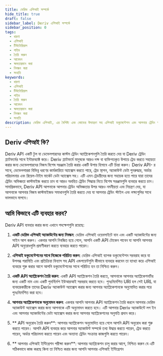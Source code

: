 ```yaml
---
title: ডেরিভ এপিআই সম্পর্কে
hide_title: true
draft: false
sidebar_label: Deriv এপিআই সম্পর্কে
sidebar_position: 0
tags:
  - ধারণা
  - এপিআই
  - টিউটোরিয়াল
  - গাইড
  - তৈরি করুন
  - আবেদন
  - ক্ষমতাপ্রদান করা
  - নিবন্ধন করা
  - সংহতি
keywords:
  - ধারণা
  - এপিআই
  - টিউটোরিয়াল
  - গাইড
  - তৈরি করুন
  - আবেদন
  - ক্ষমতাপ্রদান করা
  - নিবন্ধন করা
  - সংহতি
description: ডেরিভ এপিআই, এর বৈশিষ্ট্য এবং কোডের উদাহরণ সহ এপিআই ডকুমেন্টেশন এবং আপনার ট্রেডিং অ্যাপ্লিকেশন তৈরি করতে এটি কীভাবে ব্যবহার করবেন সে সম্পর্কে জানুন।
---
```


## Deriv এপিআই কি?

Deriv API একটি টুল যা ডেভেলপারদের কাস্টম ট্রেডিং অ্যাপ্লিকেশনগুলি তৈরি করতে দেয় যা Deriv ট্রেডিং প্ল্যাটফর্মের সাথে ইন্টারঅ্যাক্ট করে। Deriv প্ল্যাটফর্মে মানুষকে আরও দক্ষ বা ব্যক্তিগতকৃত উপায়ে ট্রেড করতে সহায়তা করার জন্য ডেভেলপারদের নিজস্ব বিশেষ সরঞ্জাম তৈরি করার একটি উপায় হিসাবে এটি চিন্তা করুন। Deriv API- র সাথে, ডেভেলপাররা বিভিন্ন ধরণের কার্যকারিতা অ্যাক্সেস করতে পারে, ট্রেড স্থাপন, অ্যাকাউন্ট ডেটা পুনরুদ্ধার, অর্ডার পরিচালনার এবং রিয়েল-টাইম মার্কেট ডেটা অ্যাক্সেস সহ। এটি এমন ট্রেডয়ীদের জন্য সহায়ক হতে পারে যারা তাদের ট্রেডিং অভিজ্ঞতা কাস্টমাইজ করতে চান বা আরও অবহিত ট্রেডিং সিদ্ধান্ত নিতে বিশেষ সরঞ্জামগুলি ব্যবহার করতে চান। সামগ্রিকভাবে, Deriv API আপনাকে আপনার ট্রেডিং অভিজ্ঞতার উপর আরও নমনীয়তা এবং নিয়ন্ত্রণ দেয়, যা আপনাকে আপনার নিজস্ব কাস্টমাইজড সমাধানগুলি তৈরি করতে দেয় যা আপনার ট্রেডিং স্টাইল এবং লক্ষ্যগুলির সাথে ভালভাবে মাপবে।

## আমি কিভাবে এটি ব্যবহার করব?

Deriv API ব্যবহার করার জন্য এখানে পদক্ষেপগুলি রয়েছে:

1. **একটি ডেরিভ এপিআই অ্যাকাউন্টের জন্য নিবন্ধন**: ডেরিভ এপিআই ওয়েবসাইটে যান এবং একটি অ্যাকাউন্টের জন্য সাইন আপ করুন। একবার আপনি নিবন্ধিত হয়ে গেলে, আপনি একটি API টোকেন পাবেন যা আপনি আপনার API অনুরোধগুলি প্রমাণীকরণ করতে ব্যবহার করতে পারেন।

2. **এপিআই ডকুমেন্টেশনের সাথে নিজেকে পরিচিত করুন**: ডেরিভ এপিআই ব্যাপক ডকুমেন্টেশন সরবরাহ করে যা উপলব্ধ পরামিতি এবং প্রতিক্রিয়া বিন্যাস সহ API এন্ডপয়েন্টগুলি কীভাবে ব্যবহার করবেন তা ব্যাখ্যা করে এপিআই ব্যবহার শুরু করার আগে আপনি ডকুমেন্টেশনের সাথে পরিচিত হন তা নিশ্চিত করুন।

3. **একটি API অ্যাপ্লিকেশন তৈরি করুন**: একটি API অ্যাপ্লিকেশন তৈরি করতে, আপনাকে আপনার অ্যাপ্লিকেশনটির জন্য একটি নাম এবং একটি পুনর্নির্দেশ ইউআরআই সরবরাহ করতে হবে। পুনঃনির্দেশিত URI হল সেই URL যা ব্যবহারকারীকে তাদের Deriv অ্যাকাউন্ট অ্যাক্সেস করার জন্য আপনার অ্যাপ্লিকেশানকে অনুমোদিত করার পরে পুনঃনির্দেশিত করা হবে।

4. **আপনার অ্যাপ্লিকেশনকে অনুমোদন করুন**: একবার আপনি আপনার API অ্যাপ্লিকেশন তৈরি করলে আপনার ডেরিভ অ্যাকাউন্ট অ্যাক্সেস করার জন্য আপনাকে এটি অনুমোদন করতে হবে। এটি আপনার Deriv অ্যাকাউন্টে লগ ইন এবং আপনার অ্যাকাউন্টের ডেটা অ্যাক্সেস করার জন্য আপনার অ্যাপ্লিকেশনের অনুমতি প্রদান করে।

5. \*\* API অনুরোধ তৈরি করুন\*\*: আপনার অ্যাপ্লিকেশন অনুমোদিত হয়ে গেলে আপনি API অনুরোধ করা শুরু করতে পারেন। আপনি API ব্যবহার করে আপনার অ্যাকাউন্ট সম্পর্কে তথ্য উদ্ধার করতে পারেন, ট্রেড করতে পারেন, অর্ডার পরিচালনা করতে পারেন এবং অন্যান্য ট্রেডিং সংক্রান্ত কাজগুলি করতে পারেন।

6. \*\* আপনার এপিআই ইন্টিগ্রেশন পরীক্ষা করুন\*\*: আপনার অ্যাপ্লিকেশন চালু করার আগে, নিশ্চিত করুন যে এটি সঠিকভাবে কাজ করছে কিনা তা নিশ্চিত করার জন্য আপনি আপনার এপিআই ইন্টিগ্রেশন
